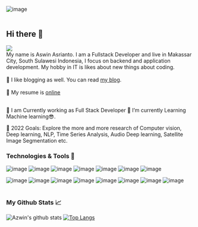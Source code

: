 ![image](https://dumbways.id/blog/apa-itu-frontend-backend-dan-fullstack-developerg)
<br>
<br>
## Hi there 👋 
![](https://komarev.com/ghpvc/?username=42win)
<br>
My name is Aswin Asrianto. I am a Fullstack Developer and  live in Makassar City, South Sulawesi Indonesia, I focus on backend and application development. My hobby in IT is likes about new things about coding.
<br>
<br>
:pencil: I like blogging as well. You can read [my blog](https://www.arahdev.com/).
<br>
<br>
:construction_worker: My resume is [online](https://www.linkedin.com/in/aswin-asrianto-824144116/)
<br><br>

🔭 I am Currently working as Full Stack Developer
🌱 I’m currently Learning Machine learning😎.

🥅 2022 Goals: Explore the more and more research of Computer vision, Deep learning, NLP, Time Series Analysis, Audio Deep learning, Satellite Image Segmentation etc.

### Technologies & Tools :wrench:

![image](https://img.shields.io/badge/Linux-FCC624?style=for-the-badge&logo=linux&logoColor=black)
![image](https://img.shields.io/badge/github-%23121011.svg?style=for-the-badge&logo=github&logoColor=white)
![image](https://img.shields.io/badge/html5-%23E34F26.svg?style=for-the-badge&logo=html5&logoColor=white)
![image](https://img.shields.io/badge/css3-%231572B6.svg?style=for-the-badge&logo=css3&logoColor=white)
![image](https://img.shields.io/badge/javascript-%23323330.svg?style=for-the-badge&logo=javascript&logoColor=%23F7DF1E)
![image](https://img.shields.io/badge/php-%23777BB4.svg?style=for-the-badge&logo=php&logoColor=white)
![image](https://img.shields.io/badge/mysql-%2300f.svg?style=for-the-badge&logo=mysql&logoColor=white)

![image](https://img.shields.io/badge/webpack-%238DD6F9.svg?style=for-the-badge&logo=webpack&logoColor=black)
![image](https://img.shields.io/badge/bootstrap-%23563D7C.svg?style=for-the-badge&logo=bootstrap&logoColor=white)
![image](https://img.shields.io/badge/vuejs-%2335495e.svg?style=for-the-badge&logo=vue-dot-js&logoColor=%234FC08D)
![image](https://img.shields.io/badge/NuxtJS-black.svg?style=for-the-badge&logo=NuxtJS&logoColor=white)
![image](https://img.shields.io/badge/jquery-%230769AD.svg?style=for-the-badge&logo=jquery&logoColor=white)
![image](https://img.shields.io/badge/laravel-%23FF2D20.svg?style=for-the-badge&logo=laravel&logoColor=white)
![image](https://img.shields.io/badge/adobephotoshop-%2331A8FF.svg?style=for-the-badge&logo=adobephotoshop&logoColor=white)
![image](https://img.shields.io/badge/VisualStudioCode-0078d7.svg?style=for-the-badge&logo=visual-studio-code&logoColor=white)
<br><br>
### My Github Stats :chart_with_upwards_trend:
![Azwin's github stats](https://github-readme-stats.vercel.app/api?username=42win&count_private=true&show_icons=true&theme=radical)
[![Top Langs](https://github-readme-stats.vercel.app/api/top-langs/?username=42win&langs_count=3&theme=radical)](https://github.com/anuraghazra/github-readme-stats)

